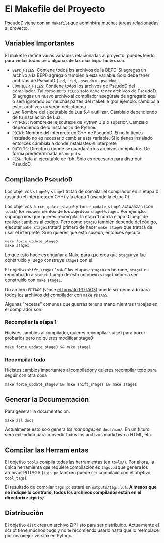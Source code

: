 # El Makefile del Proyecto #

PseudoD viene con un [`Makefile`](https://es.wikipedia.org/wiki/Make) que
administra muchas tareas relacionadas al proyecto.

## Variables Importantes ##

El makefile define varias variables relacionadas al proyecto, puedes leerlo
para verlas todas pero algunas de las más importantes son:

- `BEPD_FILES`: Contiene todos los archivos de la BEPD. Si agregas un archivo a
  la BEPD agrégalo también a esta variable. Solo debe tener archivos de PseudoD
  (`.pd`, `.psd`, `.pseudo` o `.pseudod`).
- `COMPILER_FILES`: Contiene todos los archivos de PseudoD del compilador. Tal
  como `BEPD_FILES` solo debe tener archivos de PseudoD. Si agregas un nuevo
  archivo al compilador asegúrate de agregarlo aquí o será ignorado por muchas
  partes del makefile (por ejemplo: cambios a estos archivos no serán
  detectados).
- `LUA`: Nombre del ejecutable de Lua 5.4 a utilizar. Cámbialo dependiendo de
  tu instalación de Lua.
- `PYTHON3`: Nombre del ejecutable de Python 3.8 o superior. Cámbialo
  dependiendo de tu instalación de Python.
- `PDINT`: Nombre del intérprete en C++ de PseudoD. Si no lo tienes instalado
  no es necesario cambiar esta variable. Si lo tienes instalado entonces
  cámbiala a donde instalastes el intérprete.
- `OUTPUTS`: Directorio donde se guardarán los archivos compilados. De forma
  predeterminada es `outputs`.
- `FISH`: Ruta al ejecutable de fish. Solo es necesario para distribuir
  PseudoD.

## Compilando PseudoD ##

Los objetivos `stage0` y `stage1` tratan de compilar el compilador en la etapa
0 (usando el intérprete en C++) y la etapa 1 (usando la etapa 0).

Los objetivos `force_update_stage0` y `force_update_stage1` actualizan (con
`touch`) los requerimientos de los objetivos `stage0`/`stage1`. Por ejemplo:
supongamos que quieres recompilar la etapa 1 con la etapa 0 luego de realizar
cambios al código. Pero como `stage0` también depende del código, ejecutar
`make stage1` tratará primero de hacer `make stage0` que tratará de usar el
intérprete. Si no quieres que esto suceda, entonces ejecuta:

    make force_update_stage0
    make stage1

Lo que esto hace es engañar a Make para que crea que `stage0` ya fue construido
y luego construye `stage1` con el.

El objetivo `shift_stages` "rota" las etapas: `stage0` es borrado, `stage1` es
renombrado a `stage0`. Luego de esto un nuevo `stage1` debería ser construido
con `make stage1`.

Un archivo `PDTAGS` (véase [el formato PDTAGS](pdtags.md)) puede ser generado
para todos los archivos del compilador con `make PDTAGS`.

Algunas "recetas" comunes que querrás tener a mano mientras trabajas en el
compilador son:

### Recompilar la etapa 1 ###

Hicistes cambios al compilador, quieres recompilar stage1 para poder probarlos
pero no quieres modificar stage0:

    make force_update_stage0 && make stage1

### Recompilar todo ###

Hicistes cambios importantes al compilador y quieres recompilar todo para
seguir con otra cosa:

    make force_update_stage0 && make shift_stages && make stage1

## Generar la Documentación ##

Para generar la documentación:

    make all_docs

Actualmente esto solo genera los *manpages* en `docs/man/`. En un futuro será
extendido para convertir todos los archivos markdown a HTML, etc.

## Compilar las Herramientas ##

El objetivo `tools` compila todas las herramientas (en `tools/`). Por ahora, la
única herramienta que requiere compilación es `tags.pd` que genera los archivos
PDTAGS (`tags.pd` también puede ser compilado con el objetivo `tool_tags`).

El resultado de compilar `tags.pd` estará en `outputs/tags.lua`. **A menos que
se indique lo contrario, todos los archivos compilados están en el directorio
`outputs/`**.

## Distribución ##

El objetivo `dist` crea un archivo ZIP listo para ser distribuido. Actualmente
el script tiene muchos bugs y no te recomiendo usarlo hasta que lo reemplace
por una mejor versión en Python.
